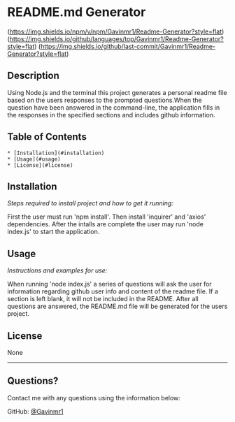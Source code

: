 # README.md Generator
  (https://img.shields.io/npm/v/npm/Gavinmr1/Readme-Generator?style=flat)
  (https://img.shields.io/github/languages/top/Gavinmr1/Readme-Generator?style=flat)
  (https://img.shields.io/github/last-commit/Gavinmr1/Readme-Generator?style=flat)
 
  ## Description 
  
  Using Node.js and the terminal this project generates a personal readme file based on the users responses to the prompted questions.When the question have been answered in the command-line, the application fills in the responses in the specified sections and includes github information.

  ## Table of Contents
  
    * [Installation](#installation)
    * [Usage](#usage)
    * [License](#license)
  
  ## Installation
  
  *Steps required to install project and how to get it running:*
  
  First the user must run 'npm install'. Then install 'inquirer' and 'axios' dependencies. After the intalls are complete the user may run 'node index.js' to start the application.
  
  ## Usage 
  
  *Instructions and examples for use:*
  
  When running 'node index.js' a series of questions will ask the user for information regarding github user info and content of the readme file. If a section is left blank, it will not be included in the README. After all questions are answered, the README.md file will be generated for the users project.
  
  ## License
  
  None
  
  ---
  
  ## Questions? 
  
  Contact me with any questions using the information below:
 
  GitHub: [@Gavinmr1](https://api.github.com/users/Gavinmr1)
  